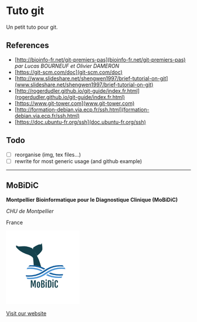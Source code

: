 # Tuto git

Un petit tuto pour git.

## References

- [http://bioinfo-fr.net/git-premiers-pas](bioinfo-fr.net/git-premiers-pas) _par Lucas BOURNEUF et Olivier DAMERON_
- [https://git-scm.com/doc](git-scm.com/doc)
- [http://www.slideshare.net/shengwen1997/brief-tutorial-on-git](www.slideshare.net/shengwen1997/brief-tutorial-on-git)
- [http://rogerdudler.github.io/git-guide/index.fr.html](rogerdudler.github.io/git-guide/index.fr.html)
- [https://www.git-tower.com](www.git-tower.com)
- [http://formation-debian.via.ecp.fr/ssh.html](formation-debian.via.ecp.fr/ssh.html)
- [https://doc.ubuntu-fr.org/ssh](doc.ubuntu-fr.org/ssh)

## Todo
- [ ] reorganise (img, tex files...)
- [ ] rewrite for most generic usage (and github example)

--------------------------------------------------------------------------------

## MoBiDiC

**Montpellier Bioinformatique pour le Diagnostique Clinique (MoBiDiC)**

*CHU de Montpellier*

France

![MoBiDiC](img/logo-mobidic.png)

[Visit our website](https://neuro-2.iurc.montp.inserm.fr/mobidic/)
